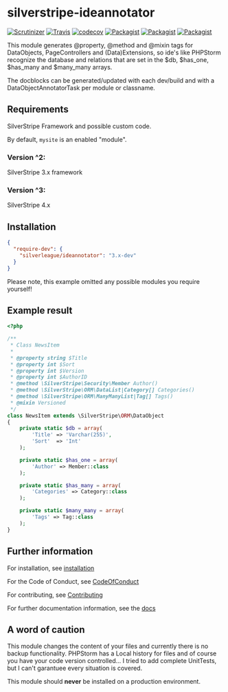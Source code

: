 # silverstripe-ideannotator

[![Scrutinizer](https://img.shields.io/scrutinizer/g/silverleague/silverstripe-ideannotator.svg)](https://scrutinizer-ci.com/g/silverleague/silverstripe-ideannotator/)
[![Travis](https://img.shields.io/travis/silverleague/silverstripe-ideannotator.svg)](https://travis-ci.org/silverleague/silverstripe-ideannotator)
[![codecov](https://codecov.io/gh/silverleague/silverstripe-ideannotator/branch/master/graph/badge.svg)](https://codecov.io/gh/silverleague/silverstripe-ideannotator)
[![Packagist](https://img.shields.io/packagist/dt/silverleague/silverstripe-ideannotator.svg)](https://packagist.org/packages/silverleague/silverstripe-ideannotator)
[![Packagist](https://img.shields.io/packagist/v/silverleague/silverstripe-ideannotator.svg)](https://packagist.org/packages/silverleague/silverstripe-ideannotator)
[![Packagist](https://img.shields.io/badge/unstable-dev--master-orange.svg)](https://packagist.org/packages/silverleague/silverstripe-ideannotator)


This module generates @property, @method and @mixin tags for DataObjects, PageControllers and (Data)Extensions, so ide's like PHPStorm recognize the database and relations that are set in the $db, $has_one, $has_many and $many_many arrays.

The docblocks can be generated/updated with each dev/build and with a DataObjectAnnotatorTask per module or classname.

## Requirements

SilverStripe Framework and possible custom code.

By default, `mysite` is an enabled "module".

### Version ^2:
SilverStripe 3.x framework

### Version ^3:
SilverStripe 4.x

## Installation

```json
{
  "require-dev": {
    "silverleague/ideannotator": "3.x-dev"
  }
}
```
Please note, this example omitted any possible modules you require yourself!

## Example result

```php
<?php

/**
 * Class NewsItem
 *
 * @property string $Title
 * @property int $Sort
 * @property int $Version
 * @property int $AuthorID
 * @method \SilverStripe\Security\Member Author()
 * @method \SilverStripe\ORM\DataList|Category[] Categories()
 * @method \SilverStripe\ORM\ManyManyList|Tag[] Tags()
 * @mixin Versioned
 */
class NewsItem extends \SilverStripe\ORM\DataObject
{
    private static $db = array(
        'Title'	=> 'Varchar(255)',
        'Sort'	=> 'Int'
    );

    private static $has_one = array(
        'Author' => Member::class
    );

    private static $has_many = array(
        'Categories' => Category::class
    );

    private static $many_many = array(
        'Tags' => Tag::class
    );
}
```

## Further information
For installation, see [installation](docs/en/Installation.md)

For the Code of Conduct, see [CodeOfConduct](docs/en/CodeOfConduct.md)

For contributing, see [Contributing](CONTRIBUTING.md)

For further documentation information, see the [docs](docs/en/Index.md)

## A word of caution
This module changes the content of your files and currently there is no backup functionality. PHPStorm has a Local history for files and of course you have your code version controlled...
I tried to add complete UnitTests, but I can't garantuee every situation is covered.

This module should **never** be installed on a production environment.
